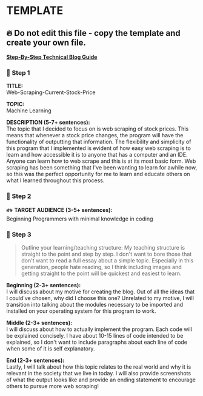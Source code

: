 # TEMPLATE

## :fire: Do not edit this file - copy the template and create your own file.

**[Step-By-Step Technical Blog Guide](https://hq.bitproject.org/how-to-write-a-technical-blog/)**

### :pushpin: Step 1
**TITLE:**    
Web-Scraping-Current-Stock-Price

**TOPIC:**    
Machine Learning

**DESCRIPTION (5-7+ sentences):**    
The topic that I decided to focus on is web scraping of stock prices. This means that whenever a stock price changes, the program will have the functionality of outputting that information. The flexibility and simplicity of this program that I implemented is evident of how easy web scraping is to learn and how accessible it is to anyone that has a computer and an IDE. Anyone can learn how to web scrape and this is at its most basic form. Web scraping has been something that I've been wanting to learn for awhile now, so this was the perfect opportunity for me to learn and educate others on what I learned throughout this process. 

### :pushpin: Step 2
:family: **TARGET AUDIENCE (3-5+ sentences):**    
Beginning Programmers with minimal knowledge in coding

### :pushpin: Step 3
> Outline your learning/teaching structure: 
My teaching structure is straight to the point and step by step. I don't want to bore those that don't want to read a full essay about a simple topic. Especially in this generation, people hate reading, so I think including images and getting straight to the point will be quickest and easiest to learn. 

**Beginning (2-3+ sentences):**    
I will discuss about my motive for creating the blog. Out of all the ideas that I could've chosen, why did I choose this one? Unrelated to my motive, I will transition into talking about the modules necessary to be imported and installed on your operating system for this program to work.

**Middle (2-3+ sentences):**    
I will discuss about how to actually implement the program. Each code will be explained concisely. I have about 10-15 lines of code intended to be explained, so I don't want to include paragraphs about each line of code when some of it is self explanatory. 

**End (2-3+ sentences):**    
Lastly, I will talk about how this topic relates to the real world and why it is relevant in the society that we live in today. I will also provide screenshots of what the output looks like and provide an ending statement to encourage others to pursue more web scraping! 
